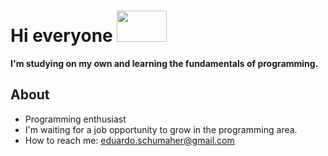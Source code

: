 # Hi everyone <img src="https://media.giphy.com/media/lqqTQURjPNKewAE8Tp/giphy.gif" width="80" height="50" />
**I'm studying on my own and learning the fundamentals of programming.**
## About
- Programming enthusiast
- I'm waiting for a job opportunity to grow in the programming area. 
- How to reach me: eduardo.schumaher@gmail.com

